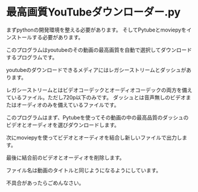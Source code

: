 # 最高画質YouTubeダウンローダー.py

まずpythonの開発環境を整える必要があります。
そしてPytubeとmoviepyをインストールする必要があります。


このプログラムはyoutubeのその動画の最高画質を自動で選択してダウンロードするプログラムです。


youtubeのダウンロードできるメディアにはレガシーストリームとダッシュがあります。

レガシーストリームとはビデオコーデックとオーディオコーデックの両方を備えているファイル。ただし720p以下のみです。
ダッシュとは音声無しのビデオまたはオーディオのみを備えているファイルです。


このプログラムはまず、Pytubeを使ってその動画の中の最高品質のダッシュのビデオとオーディオを選びダウンロードします。

次にmoviepyを使ってビデオとオーディオを結合し新しいファイルで出力します。

最後に結合前のビデオとオーディオを削除します。

ファイル名は動画のタイトルと同じようになるようにしています。


不具合があったらごめんなさい。
